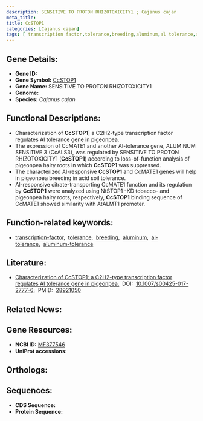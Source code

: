 ```yaml
---
description: SENSITIVE TO PROTON RHIZOTOXICITY1 ; Cajanus cajan
meta_title:
title: CcSTOP1
categories: [Cajanus cajan]
tags: [ transcription factor,tolerance,breeding,aluminum,al tolerance,aluminum tolerance ]
---
```


## Gene Details:
- **Gene ID:** []()
- **Gene Symbol:** <u>CcSTOP1</u>
- **Gene Name:** SENSITIVE TO PROTON RHIZOTOXICITY1
- **Genome:** []()
- **Species:** *Cajanus cajan*

## Functional Descriptions:
   - Characterization of **CcSTOP1**| a C2H2-type transcription factor regulates Al tolerance gene in pigeonpea.
   - The expression of CcMATE1 and another Al-tolerance gene, ALUMINUM SENSITIVE 3 (CcALS3), was regulated by SENSITIVE TO PROTON RHIZOTOXICITY1 (**CcSTOP1**) according to loss-of-function analysis of pigeonpea hairy roots in which **CcSTOP1** was suppressed.
   - The characterized Al-responsive **CcSTOP1** and CcMATE1 genes will help in pigeonpea breeding in acid soil tolerance.
   - Al-responsive citrate-transporting CcMATE1 function and its regulation by **CcSTOP1** were analyzed using NtSTOP1 -KD tobacco- and pigeonpea hairy roots, respectively, **CcSTOP1** binding sequence of CcMATE1 showed similarity with AtALMT1 promoter.

## Function-related keywords:
   - [transcription-factor](/tags/transcription-factor/),&nbsp;&nbsp;[tolerance](/tags/tolerance/),&nbsp;&nbsp;[breeding](/tags/breeding/),&nbsp;&nbsp;[aluminum](/tags/aluminum/),&nbsp;&nbsp;[al-tolerance](/tags/al-tolerance/),&nbsp;&nbsp;[aluminum-tolerance](/tags/aluminum-tolerance/)

## Literature:
   - [Characterization of CcSTOP1; a C2H2-type transcription factor regulates Al tolerance gene in pigeonpea.](https://doi.org/10.1007/s00425-017-2777-6)&nbsp;&nbsp;DOI:&nbsp;&nbsp;[10.1007/s00425-017-2777-6](https://doi.org/10.1007/s00425-017-2777-6);&nbsp;&nbsp;PMID:&nbsp;&nbsp;[28921050](https://pubmed.ncbi.nlm.nih.gov/28921050/)

## Related News:

## Gene Resources:
- **NCBI ID:**  [MF377546](https://www.ncbi.nlm.nih.gov/gene/?term=MF377546)
- **UniProt accessions:**  [](https://www.uniprot.org/uniprotkb//entry)

## Orthologs:

## Sequences:
- **CDS Sequence:**
- **Protein Sequence:**
